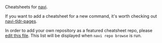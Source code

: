 Cheatsheets for [navi](https://github.com/denisidoro/navi).

If you want to add a cheatsheet for a new command, it's worth checking out [navi-tldr-pages](https://github.com/denisidoro/navi-tldr-pages).

In order to add your own repository as a featured cheatsheet repo, please [edit this file](https://github.com/denisidoro/cheats/edit/master/featured_repos.txt). This list will be displayed when `navi repo browse` is run.
